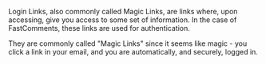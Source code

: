 Login Links, also commonly called Magic Links, are links where, upon accessing, give you access
to some set of information. In the case of FastComments, these links are used for authentication.

They are commonly called "Magic Links" since it seems like magic - you click a link in your email, and you are automatically, and securely, logged in.
